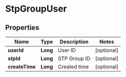 
# StpGroupUser

## Properties

Name | Type | Description | Notes
------------ | ------------- | ------------- | -------------
**userId** | **Long** | User ID |  [optional]
**stpId** | **Long** | STP Group ID |  [optional]
**createTime** | **Long** | Created time |  [optional]

